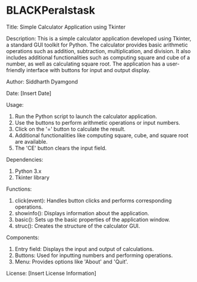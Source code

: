 # BLACKPeralstask

Title: Simple Calculator Application using Tkinter

Description:
This is a simple calculator application developed using Tkinter, a standard GUI toolkit for Python. The calculator provides basic arithmetic operations such as addition, subtraction, multiplication, and division. It also includes additional functionalities such as computing square and cube of a number, as well as calculating square root. The application has a user-friendly interface with buttons for input and output display.

Author: Siddharth Dyamgond

Date: [Insert Date]

Usage:
1. Run the Python script to launch the calculator application.
2. Use the buttons to perform arithmetic operations or input numbers.
3. Click on the '=' button to calculate the result.
4. Additional functionalities like computing square, cube, and square root are available.
5. The 'CE' button clears the input field.

Dependencies:
1. Python 3.x
2. Tkinter library

Functions:
1. click(event): Handles button clicks and performs corresponding operations.
2. showinfo(): Displays information about the application.
3. basic(): Sets up the basic properties of the application window.
4. struc(): Creates the structure of the calculator GUI.

Components:
1. Entry field: Displays the input and output of calculations.
2. Buttons: Used for inputting numbers and performing operations.
3. Menu: Provides options like 'About' and 'Quit'.

License: [Insert License Information]

